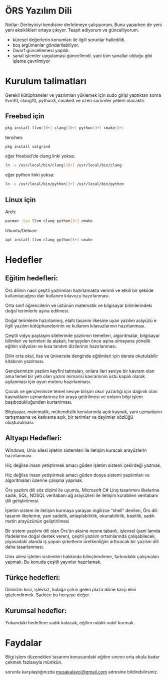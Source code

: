 # ÖRS Yazılım Dili

Notlar: Derleyiciyi kendisine derletmeye çalışıyorum.
Bunu yaparken de yeni yeni eksiklikleri ortaya çıkıyor.
Tespit ediyorum ve güncelliyorum.

- küresel değerlerin konumları ile
  ilgili sorunlar halledildi.
- boş argümanlar gönderilebiliyor.
- Dwarf güncellemesi yapıldı.
- sanal işlemler uygulaması güncellendi.
  yani tüm sanallar olduğu gibi işleme çevrilmiyor

# Kurulum talimatları

Gerekli kütüphaneler ve yazılımları yüklemek için sudo girişi yaptıktan sonra llvm10, clang10, python3, cmake3 ve üzeri sürümler yeterli olacaktır.

## Freebsd için

```sh
pkg install llvm[10+] clang[10+] python[3+] cmake[3+]
```

tercihen:

```sh
pkg install valgrind
```

eğer freebsd'de clang linki yoksa:

```sh
ln -s /usr/local/bin/clang[10+] /usr/local/bin/clang
```

eğer python linki yoksa:

```sh
ln -s /usr/local/bin/python[3+] /usr/local/bin/python
```

## Linux için

Arch:

```sh
pacman -Syu llvm clang python[3+] cmake
```

Ubuntu/Debian:

```sh
apt install llvm clang python[3+] cmake
```

# Hedefler

## Eğitim hedefleri:

Örs dilinin nasıl çeşitli yazılımları hazırlamakta verimli ve etkili bir şekilde kullanılacağına dair kullanım kılavuzu hazırlanması.

Orta sınıf öğrencilerin ve üstünün matematik ve bilgisayar bilimlerindeki doğal terimlerle aşina edilmesi.

Doğal terimlerle hazırlanmış, elaltı tasarım ilkesine uyan yazılım arayüzü e ilgili yazılım kütüphanelerinin ve kullanım kılavuzlarının hazırlanması.

Çeşitli vidyo paylaşım sitelerinde yazılımın temelleri, algoritmalar, bilgisayar bilimleri ve terimleri ile alakalı, herşeyden önce aşina olmayana yönelik eğitim vidyoları ve kısa tanıtım dizilerinin hazırlanması.

Dilin orta okul, lise ve üniversite denginde eğitimleri için derste okutulabilir kitabının yazılması.

Gençlerimizin yazılım keyfini tatmaları, onlara ileri seviye bir kavram olan ama temel bir yeti olan yazım mimarisi kavramının üstü kapalı olarak aşılanması için oyun motoru hazırlanması.

Çocuk ve gençlerimize temel seviye bilişim okur yazarlığı için dağınık olan kaynakların uzmanlarınca bir araya getirilmesi ve onların bilgi işlem başıbozukluğundan kurtarılması.

Bilgisayar, matematik, mühendislik konularında açık kaynak, yani uzmanların tartışmasına ve katkısına açık, bir terimler ve deyimler sözlüğü oluşturulması.

## Altyapı Hedefleri:

Windows, Unix ailesi işletim sistemleri ile iletişim kuracak arayüzlerin hazırlanması.

Hiç değilse insan yetiştirmek amacı güden işletim sistemi çekirdeği yazmak.

Hiç değilse insan yetiştirmek amacı güden dosya sistemi yazılımları ve algoritmaları üzerine çalışma yapmak.

Örs yazılım dili söz dizimi ile uyumlu, Microsoft C# Linq tasarımını ilkelerine sadık, SQL, NOSQL veritabanı ağ arayüzleri ile iletişim kurabilen veritabanı dili geliştirilmesi.

İşletim sistem ile iletişim kurmaya yarayan ingilizce “shell” denilen, Örs dili tasarım ilkelerine, yani sadelik, anlaşılabilirlik, okunabilirlik, basitlik, sadık metin arayüzünün geliştirilmesi

Bir sistem yazılımı dili olan Örs’ün aksine nesne tabanlı, işlevsel (yani lamda ifadelerine doğal destek veren), çeşitli yazılım ortamlarında çalışabilecek, piyasadaki alanda iş yapan şirketlerin üretkenliğini arttıracak bir yazılım dili daha tasarlanması.

Unix ailesi işletim sistemleri hakkında bilinçlendirme, farkındalık çalışmaları yapmak. Bu konuda çeşitli yayınlar hazırlamak.

## Türkçe hedefleri:

Dilimizin kısır, işlevsiz, kulağa çirkin gelen plaza diline karşı elini güçlendirmek. Sadece bu herşeye değer.

## Kurumsal hedefler:

Yukarıdaki hedeflere sadık kalacak, eğitim odaklı vakıf kurmak.

# Faydalar

Bilgi işlem düzenekleri tasarımı konusundaki eğitim sınırını orta okula kadar çekmek fazlasıyla mümkün.

sorunla karşılaştığınızda musakalayci@gmail.com adresine bildirebilirsiniz.
